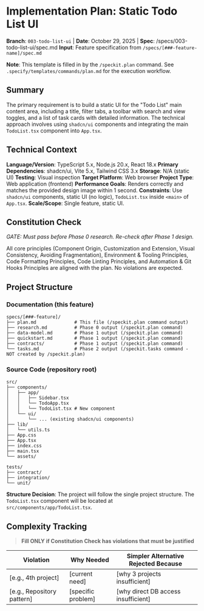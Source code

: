 # Implementation Plan: Static Todo List UI

**Branch**: `003-todo-list-ui` | **Date**: October 29, 2025 | **Spec**: /specs/003-todo-list-ui/spec.md
**Input**: Feature specification from `/specs/[###-feature-name]/spec.md`

**Note**: This template is filled in by the `/speckit.plan` command. See `.specify/templates/commands/plan.md` for the execution workflow.

## Summary

The primary requirement is to build a static UI for the "Todo List" main content area, including a title, filter tabs, a toolbar with search and view toggles, and a list of task cards with detailed information. The technical approach involves using `shadcn/ui` components and integrating the main `TodoList.tsx` component into `App.tsx`.

## Technical Context

**Language/Version**: TypeScript 5.x, Node.js 20.x, React 18.x
**Primary Dependencies**: shadcn/ui, Vite 5.x, Tailwind CSS 3.x
**Storage**: N/A (static UI)
**Testing**: Visual inspection
**Target Platform**: Web browser
**Project Type**: Web application (frontend)
**Performance Goals**: Renders correctly and matches the provided design image within 1 second.
**Constraints**: Use `shadcn/ui` components, static UI (no logic), `TodoList.tsx` inside `<main>` of `App.tsx`.
**Scale/Scope**: Single feature, static UI.

## Constitution Check

*GATE: Must pass before Phase 0 research. Re-check after Phase 1 design.*

All core principles (Component Origin, Customization and Extension, Visual Consistency, Avoiding Fragmentation), Environment & Tooling Principles, Code Formatting Principles, Code Linting Principles, and Automation & Git Hooks Principles are aligned with the plan. No violations are expected.

## Project Structure

### Documentation (this feature)

```text
specs/[###-feature]/
├── plan.md              # This file (/speckit.plan command output)
├── research.md          # Phase 0 output (/speckit.plan command)
├── data-model.md        # Phase 1 output (/speckit.plan command)
├── quickstart.md        # Phase 1 output (/speckit.plan command)
├── contracts/           # Phase 1 output (/speckit.plan command)
└── tasks.md             # Phase 2 output (/speckit.tasks command - NOT created by /speckit.plan)
```

### Source Code (repository root)

```text
src/
├── components/
│   ├── app/
│   │   ├── Sidebar.tsx
│   │   └── TodoApp.tsx
│   │   └── TodoList.tsx # New component
│   └── ui/
│       └── ... (existing shadcn/ui components)
├── lib/
│   └── utils.ts
├── App.css
├── App.tsx
├── index.css
├── main.tsx
└── assets/

tests/
├── contract/
├── integration/
└── unit/
```

**Structure Decision**: The project will follow the single project structure. The `TodoList.tsx` component will be located at `src/components/app/TodoList.tsx`.

## Complexity Tracking

> **Fill ONLY if Constitution Check has violations that must be justified**

| Violation | Why Needed | Simpler Alternative Rejected Because |
|-----------|------------|-------------------------------------|
| [e.g., 4th project] | [current need] | [why 3 projects insufficient] |
| [e.g., Repository pattern] | [specific problem] | [why direct DB access insufficient] |
